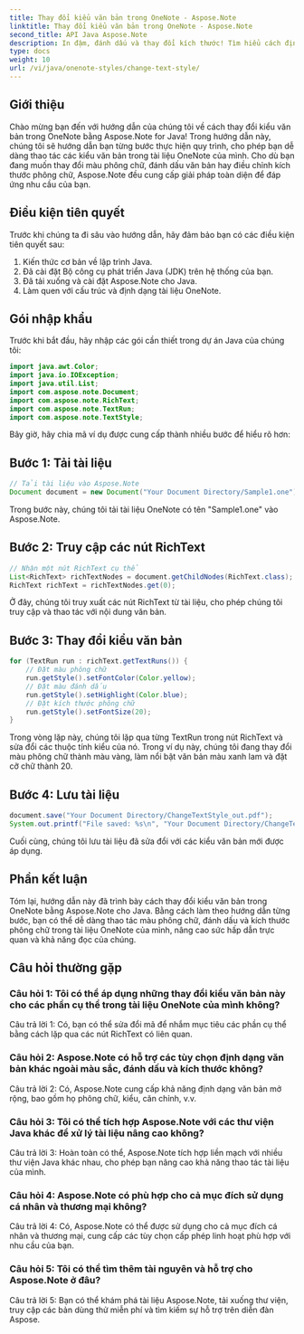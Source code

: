 ```yaml
---
title: Thay đổi kiểu văn bản trong OneNote - Aspose.Note
linktitle: Thay đổi kiểu văn bản trong OneNote - Aspose.Note
second_title: API Java Aspose.Note
description: In đậm, đánh dấu và thay đổi kích thước! Tìm hiểu cách định dạng văn bản trong tài liệu OneNote bằng Aspose.Note. Bao gồm hướng dẫn từng bước và mã! #OneNote #Java #Aspose
type: docs
weight: 10
url: /vi/java/onenote-styles/change-text-style/
---
```

## Giới thiệu

Chào mừng bạn đến với hướng dẫn của chúng tôi về cách thay đổi kiểu văn bản trong OneNote bằng Aspose.Note for Java! Trong hướng dẫn này, chúng tôi sẽ hướng dẫn bạn từng bước thực hiện quy trình, cho phép bạn dễ dàng thao tác các kiểu văn bản trong tài liệu OneNote của mình. Cho dù bạn đang muốn thay đổi màu phông chữ, đánh dấu văn bản hay điều chỉnh kích thước phông chữ, Aspose.Note đều cung cấp giải pháp toàn diện để đáp ứng nhu cầu của bạn.

## Điều kiện tiên quyết

Trước khi chúng ta đi sâu vào hướng dẫn, hãy đảm bảo bạn có các điều kiện tiên quyết sau:

1. Kiến thức cơ bản về lập trình Java.
2. Đã cài đặt Bộ công cụ phát triển Java (JDK) trên hệ thống của bạn.
3. Đã tải xuống và cài đặt Aspose.Note cho Java.
4. Làm quen với cấu trúc và định dạng tài liệu OneNote.

## Gói nhập khẩu

Trước khi bắt đầu, hãy nhập các gói cần thiết trong dự án Java của chúng tôi:

```java
import java.awt.Color;
import java.io.IOException;
import java.util.List;
import com.aspose.note.Document;
import com.aspose.note.RichText;
import com.aspose.note.TextRun;
import com.aspose.note.TextStyle;
```

Bây giờ, hãy chia mã ví dụ được cung cấp thành nhiều bước để hiểu rõ hơn:

## Bước 1: Tải tài liệu

```java
// Tải tài liệu vào Aspose.Note
Document document = new Document("Your Document Directory/Sample1.one");
```

Trong bước này, chúng tôi tải tài liệu OneNote có tên "Sample1.one" vào Aspose.Note.

## Bước 2: Truy cập các nút RichText

```java
// Nhận một nút RichText cụ thể
List<RichText> richTextNodes = document.getChildNodes(RichText.class);
RichText richText = richTextNodes.get(0);
```

Ở đây, chúng tôi truy xuất các nút RichText từ tài liệu, cho phép chúng tôi truy cập và thao tác với nội dung văn bản.

## Bước 3: Thay đổi kiểu văn bản

```java
for (TextRun run : richText.getTextRuns()) {
    // Đặt màu phông chữ
    run.getStyle().setFontColor(Color.yellow);
    // Đặt màu đánh dấu
    run.getStyle().setHighlight(Color.blue);
    // Đặt kích thước phông chữ
    run.getStyle().setFontSize(20);
}
```

Trong vòng lặp này, chúng tôi lặp qua từng TextRun trong nút RichText và sửa đổi các thuộc tính kiểu của nó. Trong ví dụ này, chúng tôi đang thay đổi màu phông chữ thành màu vàng, làm nổi bật văn bản màu xanh lam và đặt cỡ chữ thành 20.

## Bước 4: Lưu tài liệu

```java
document.save("Your Document Directory/ChangeTextStyle_out.pdf");
System.out.printf("File saved: %s\n", "Your Document Directory/ChangeTextStyle_out.pdf");
```

Cuối cùng, chúng tôi lưu tài liệu đã sửa đổi với các kiểu văn bản mới được áp dụng.

## Phần kết luận

Tóm lại, hướng dẫn này đã trình bày cách thay đổi kiểu văn bản trong OneNote bằng Aspose.Note cho Java. Bằng cách làm theo hướng dẫn từng bước, bạn có thể dễ dàng thao tác màu phông chữ, đánh dấu và kích thước phông chữ trong tài liệu OneNote của mình, nâng cao sức hấp dẫn trực quan và khả năng đọc của chúng.

## Câu hỏi thường gặp

### Câu hỏi 1: Tôi có thể áp dụng những thay đổi kiểu văn bản này cho các phần cụ thể trong tài liệu OneNote của mình không?

Câu trả lời 1: Có, bạn có thể sửa đổi mã để nhắm mục tiêu các phần cụ thể bằng cách lặp qua các nút RichText có liên quan.

### Câu hỏi 2: Aspose.Note có hỗ trợ các tùy chọn định dạng văn bản khác ngoài màu sắc, đánh dấu và kích thước không?

Câu trả lời 2: Có, Aspose.Note cung cấp khả năng định dạng văn bản mở rộng, bao gồm họ phông chữ, kiểu, căn chỉnh, v.v.

### Câu hỏi 3: Tôi có thể tích hợp Aspose.Note với các thư viện Java khác để xử lý tài liệu nâng cao không?

Câu trả lời 3: Hoàn toàn có thể, Aspose.Note tích hợp liền mạch với nhiều thư viện Java khác nhau, cho phép bạn nâng cao khả năng thao tác tài liệu của mình.

### Câu hỏi 4: Aspose.Note có phù hợp cho cả mục đích sử dụng cá nhân và thương mại không?

Câu trả lời 4: Có, Aspose.Note có thể được sử dụng cho cả mục đích cá nhân và thương mại, cung cấp các tùy chọn cấp phép linh hoạt phù hợp với nhu cầu của bạn.

### Câu hỏi 5: Tôi có thể tìm thêm tài nguyên và hỗ trợ cho Aspose.Note ở đâu?

Câu trả lời 5: Bạn có thể khám phá tài liệu Aspose.Note, tải xuống thư viện, truy cập các bản dùng thử miễn phí và tìm kiếm sự hỗ trợ trên diễn đàn Aspose.